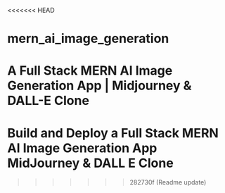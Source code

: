 <<<<<<< HEAD
# mern_ai_image_generation
A Full Stack MERN AI Image Generation App | Midjourney &amp; DALL-E Clone
=======
# Build and Deploy a Full Stack MERN AI Image Generation App  MidJourney & DALL E Clone
>>>>>>> 282730f (Readme update)
